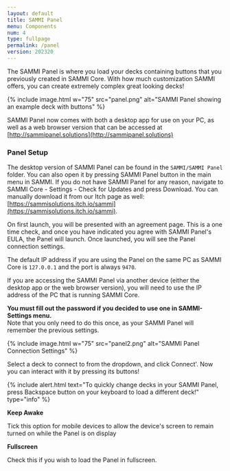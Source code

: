 ```yaml
---
layout: default
title: SAMMI Panel
menu: Components
num: 4
type: fullpage
permalink: /panel
version: 202320
---
```

The SAMMI Panel is where you load your decks containing buttons that you previously created in SAMMI Core. With how much customization SAMMI offers, you can create extremely complex great looking decks!  

{% include image.html w="75" src="panel.png" alt="SAMMI Panel showing an example deck with buttons" %}

SAMMI Panel now comes with both a desktop app for use on your PC, as well as a web browser version that can be accessed at [http://sammipanel.solutions](http://sammipanel.solutions)

### Panel Setup
The desktop version of SAMMI Panel can be found in the `SAMMI/SAMMI Panel` folder. You can also open it by pressing SAMMI Panel button in the main menu in SAMMI. If you do not have SAMMI Panel for any reason, navigate to SAMMI Core - Settings - Check for Updates and press Download. You can manually download it from our Itch page as well: [https://sammisolutions.itch.io/sammi](https://sammisolutions.itch.io/sammi).

On first launch, you will be presented with an agreement page. This is a one time check, and once you have indicated you agree with SAMMI Panel's EULA, the Panel will launch. Once launched, you will see the Panel connection settings. 

The default IP address if you are using the Panel on the same PC as SAMMI Core is `127.0.0.1` and the port is always `9470`.

If you are accessing the SAMMI Panel via another device (either the desktop app or the web browser version), you will need to use the IP address of the PC that is running SAMMI Core.

**You must fill out the password if you decided to use one in SAMMI-Settings menu.**\
Note that you only need to do this once, as your SAMMI Panel will remember the previous settings.

{% include image.html w="75" src="panel2.png" alt="SAMMI Panel Connection Settings" %}

Select a deck to connect to from the dropdown, and click Connect'. Now you can interact with it by pressing its buttons!

{% include alert.html text="To quickly change decks in your SAMMI Panel, press Backspace button on your keyboard to load a different deck!" type="info" %} 

**Keep Awake**  

Tick this option for mobile devices to allow the device's screen to remain turned on while the Panel is on display

**Fullscreen**  

Check this if you wish to load the Panel in fullscreen.







